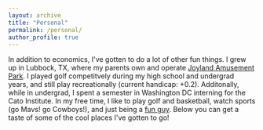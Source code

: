 ```yaml
---
layout: archive
title: "Personal"
permalink: /personal/
author_profile: true
---
```


In addition to economics, I've gotten to do a lot of other fun things. I grew up in Lubbock, TX, where my parents own and operate [Joyland Amusement Park](https://joylandpark.com/). I played golf competitvely during my high school and undergrad years, and still play recreationally (current handicap: +0.2). Additonally, while in undergrad, I spent a semester in Washington DC interning for the Cato Institute. In my free time, I like to play golf and basketball, watch sports (go Mavs! go Cowboys!), and just being a [fun guy](https://www.youtube.com/watch?v=zIwh0njInPk&ab_channel=Ball). Below you can get a taste of some of the cool places I've gotten to go!

[](images/personal/giannis.png)

[](images/personal/fam.png)

[](images/personal/jd.png)

[](images/personal/nyc.png)

[](images/personal/golfco.png)

[](images/personal/hs.png)
